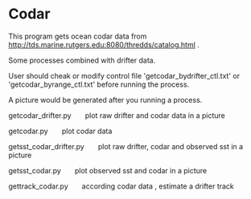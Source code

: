 Codar
=====

This program gets ocean codar data from http://tds.marine.rutgers.edu:8080/thredds/catalog.html . 

Some processes combined with drifter data.

User should cheak or modify control file 'getcodar_bydrifter_ctl.txt' or 'getcodar_byrange_ctl.txt' before 
running the process.

A picture would be generated after you running a process.


getcodar_drifter.py  &nbsp;&nbsp;&nbsp;&nbsp;&nbsp;      plot raw drifter and codar data in a picture

getcodar.py &nbsp;&nbsp;&nbsp;&nbsp;&nbsp;      plot codar data

getsst_codar_drifter.py  &nbsp;&nbsp;&nbsp;&nbsp;&nbsp;     plot raw drifter, codar and observed sst in a picture

getsst_codar.py &nbsp;&nbsp;&nbsp;&nbsp;&nbsp;      plot observed sst and codar in a picture

gettrack_codar.py &nbsp;&nbsp;&nbsp;&nbsp;&nbsp;      according codar data , estimate a drifter track
